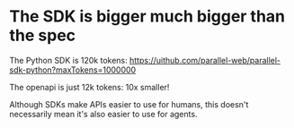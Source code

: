 # The SDK is bigger much bigger than the spec

The Python SDK is 120k tokens: https://uithub.com/parallel-web/parallel-sdk-python?maxTokens=1000000

The openapi is just 12k tokens: 10x smaller!

Although SDKs make APIs easier to use for humans, this doesn't necessarily mean it's also easier to use for agents.
